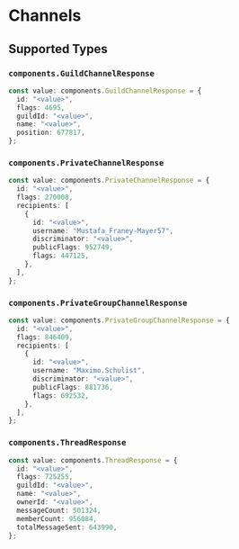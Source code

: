 # Channels


## Supported Types

### `components.GuildChannelResponse`

```typescript
const value: components.GuildChannelResponse = {
  id: "<value>",
  flags: 4695,
  guildId: "<value>",
  name: "<value>",
  position: 677817,
};
```

### `components.PrivateChannelResponse`

```typescript
const value: components.PrivateChannelResponse = {
  id: "<value>",
  flags: 270008,
  recipients: [
    {
      id: "<value>",
      username: "Mustafa_Franey-Mayer57",
      discriminator: "<value>",
      publicFlags: 952749,
      flags: 447125,
    },
  ],
};
```

### `components.PrivateGroupChannelResponse`

```typescript
const value: components.PrivateGroupChannelResponse = {
  id: "<value>",
  flags: 846409,
  recipients: [
    {
      id: "<value>",
      username: "Maximo.Schulist",
      discriminator: "<value>",
      publicFlags: 881736,
      flags: 692532,
    },
  ],
};
```

### `components.ThreadResponse`

```typescript
const value: components.ThreadResponse = {
  id: "<value>",
  flags: 725255,
  guildId: "<value>",
  name: "<value>",
  ownerId: "<value>",
  messageCount: 501324,
  memberCount: 956084,
  totalMessageSent: 643990,
};
```

